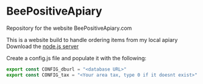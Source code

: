 # BeePositiveApiary
Repository for the website BeePositiveApiary.com

This is a website build to handle ordering items from my local apiary<br>
Download the [node.js server](https://github.com/prushton2/BeePositiveApiaryNodeServer)

Create a config.js file and populate it with the following:
```javascript
export const CONFIG_dburl = "<database URL>"
export const CONFIG_tax = "<Your area tax, type 0 if it doesnt exist>"
```